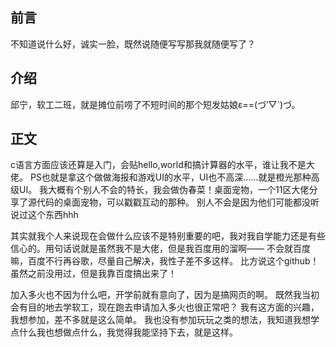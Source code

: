 ﻿## 前言
不知道说什么好，诚实一脸，既然说随便写写那我就随便写了？

## 介绍
邱宁，软工二班，就是摊位前唠了不短时间的那个短发姑娘ε==(づ′▽`)づ。

## 正文 
c语言方面应该还算是入门，会贴hello,world和搞计算器的水平，谁让我不是大佬。
PS也就是拿这个做做海报和游戏UI的水平，UI也不高深……就是橙光那种高级UI。
我大概有个别人不会的特长，我会做伪春菜！桌面宠物，一个11区大佬分享了源代码的桌面宠物，可以戳戳互动的那种。
别人不会是因为他们可能都没听说过这个东西hhh

其实就我个人来说现在会做什么应该不是特别重要的吧，我对我自学能力还是有些信心的。用句话说就是虽然我不是大佬，但是我百度用的溜啊——
不会就百度嘛，百度不行再谷歌，尽量自己解决，我性子差不多这样。
比方说这个github！虽然之前没用过，但是我靠百度搞出来了！

加入多火也不因为什么吧，开学前就有意向了，因为是搞网页的啊。
既然我当初会有目的地去学软工，现在跑去申请加入多火也很正常吧？
我有这方面的兴趣，我想参加，差不多就是这么简单。
我也没有参加玩玩之类的想法，我知道我想学点什么我也想做点什么，我觉得我能坚持下去，就是这样。
